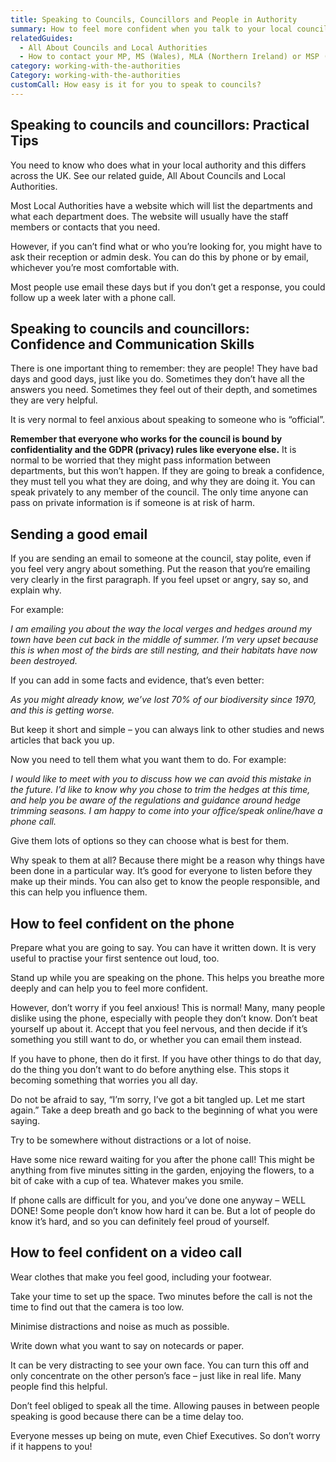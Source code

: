 ```yaml
---
title: Speaking to Councils, Councillors and People in Authority
summary: How to feel more confident when you talk to your local council.
relatedGuides:
  - All About Councils and Local Authorities
  - How to contact your MP, MS (Wales), MLA (Northern Ireland) or MSP (Scotland)
category: working-with-the-authorities
Category: working-with-the-authorities
customCall: How easy is it for you to speak to councils?
---
```

## Speaking to councils and councillors: Practical Tips

You need to know who does what in your local authority and this differs across the UK. See our related guide, All About Councils and Local Authorities.

Most Local Authorities have a website which will list the departments and what each department does. The website will usually have the staff members or contacts that you need.


However, if you can’t find what or who you’re looking for, you might have to ask their reception or admin desk. You can do this by phone or by email, whichever you’re most comfortable with.


Most people use email these days but if you don’t get a response, you could follow up a week later with a phone call.

## Speaking to councils and councillors: Confidence and Communication Skills

There is one important thing to remember: they are people! They have bad days and good days, just like you do. Sometimes they don’t have all the answers you need. Sometimes they feel out of their depth, and sometimes they are very helpful.


It is very normal to feel anxious about speaking to someone who is “official”.

**Remember that everyone who works for the council is bound by confidentiality and the GDPR (privacy) rules like everyone else.** It is normal to be worried that they might pass information between departments, but this won’t happen. If they are going to break a confidence, they must tell you what they are doing, and why they are doing it. You can speak privately to any member of the council. The only time anyone can pass on private information is if someone is at risk of harm.

## Sending a good email

If you are sending an email to someone at the council, stay polite, even if you feel very angry about something. Put the reason that you‘re emailing very clearly in the first paragraph. If you feel upset or angry, say so, and explain why.


For example:


*I am emailing you about the way the local verges and hedges around my town have been cut back in the middle of summer. I’m very upset because this is when most of the birds are still nesting, and their habitats have now been destroyed.*


If you can add in some facts and evidence, that’s even better:


*As you might already know, we’ve lost 70% of our biodiversity since 1970, and this is getting worse.*


But keep it short and simple – you can always link to other studies and news articles that back you up.


Now you need to tell them what you want them to do. For example:


*I would like to meet with you to discuss how we can avoid this mistake in the future. I’d like to know why you chose to trim the hedges at this time, and help you be aware of the regulations and guidance around hedge trimming seasons. I am happy to come into your office/speak online/have a phone call.*


Give them lots of options so they can choose what is best for them.


Why speak to them at all? Because there might be a reason why things have been done in a particular way. It’s good for everyone to listen before they make up their minds. You can also get to know the people responsible, and this can help you influence them.

## How to feel confident on the phone

Prepare what you are going to say. You can have it written down. It is very useful to practise your first sentence out loud, too.


Stand up while you are speaking on the phone. This helps you breathe more deeply and can help you to feel more confident.


However, don’t worry if you feel anxious! This is normal! Many, many people dislike using the phone, especially with people they don’t know. Don’t beat yourself up about it. Accept that you feel nervous, and then decide if it’s something you still want to do, or whether you can email them instead.


If you have to phone, then do it first. If you have other things to do that day, do the thing you don’t want to do before anything else. This stops it becoming something that worries you all day.


Do not be afraid to say, “I’m sorry, I’ve got a bit tangled up. Let me start again.” Take a deep breath and go back to the beginning of what you were saying.


Try to be somewhere without distractions or a lot of noise.


Have some nice reward waiting for you after the phone call! This might be anything from five minutes sitting in the garden, enjoying the flowers, to a bit of cake with a cup of tea. Whatever makes you smile.


If phone calls are difficult for you, and you’ve done one anyway – WELL DONE! Some people don’t know how hard it can be. But a lot of people do know it’s hard, and so you can definitely feel proud of yourself.

## How to feel confident on a video call

Wear clothes that make you feel good, including your footwear.


Take your time to set up the space. Two minutes before the call is not the time to find out that the camera is too low.


Minimise distractions and noise as much as possible.


Write down what you want to say on notecards or paper.


It can be very distracting to see your own face. You can turn this off and only concentrate on the other person’s face – just like in real life. Many people find this helpful.


Don’t feel obliged to speak all the time. Allowing pauses in between people speaking is good because there can be a time delay too.


Everyone messes up being on mute, even Chief Executives. So don’t worry if it happens to you!
